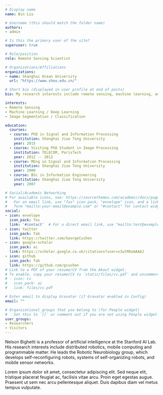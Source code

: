 ```yaml
---
# Display name
name: Bin Liu

# Username (this should match the folder name)
authors:
- admin

# Is this the primary user of the site?
superuser: true

# Role/position
role: Remote Sensing Scientist

# Organizations/Affiliations
organizations:
- name: Shanghai Ocean University
  url: "https://www.shou.edu.cn/"

# Short bio (displayed in user profile at end of posts)
bio: My research interests include remote sensing, machine learning, and image classification.

interests:
- Remote Sensing
- Machine Learning / Deep Learning
- Image Segmentation / Classification

education:
  courses:
  - course: PhD in Signal and Information Processing
    institution: Shanghai Jiao Tong University
    year: 2015
  - course: Visiting PhD Student in Image Processing
    institution: TELECOM, ParisTech
    year: 2012 -- 2013
  - course: MEng in Signal and Information Processing
    institution: Shanghai Jiao Tong University
    year: 2009
  - course: BSc in Information Engineering
    institution: Shanghai Jiao Tong University
    year: 2007

# Social/Academic Networking
# For available icons, see: https://sourcethemes.com/academic/docs/page-builder/#icons
#   For an email link, use "fas" icon pack, "envelope" icon, and a link in the
#   form "mailto:your-email@example.com" or "#contact" for contact widget.
social:
- icon: envelope
  icon_pack: fas
  link: '#contact'  # For a direct email link, use "mailto:test@example.org".
- icon: twitter
  icon_pack: fab
  link: https://twitter.com/GeorgeCushen
- icon: google-scholar
  icon_pack: ai
  link: https://scholar.google.co.uk/citations?user=sIwtMXoAAAAJ
- icon: github
  icon_pack: fab
  link: https://github.com/gcushen
# Link to a PDF of your resume/CV from the About widget.
# To enable, copy your resume/CV to `static/files/cv.pdf` and uncomment the lines below.
# - icon: cv
#   icon_pack: ai
#   link: files/cv.pdf

# Enter email to display Gravatar (if Gravatar enabled in Config)
email: ""

# Organizational groups that you belong to (for People widget)
#   Set this to `[]` or comment out if you are not using People widget.
user_groups:
- Researchers
- Visitors
---
```


Nelson Bighetti is a professor of artificial intelligence at the Stanford AI Lab. His research interests include distributed robotics, mobile computing and programmable matter. He leads the Robotic Neurobiology group, which develops self-reconfiguring robots, systems of self-organizing robots, and mobile sensor networks.

Lorem ipsum dolor sit amet, consectetur adipiscing elit. Sed neque elit, tristique placerat feugiat ac, facilisis vitae arcu. Proin eget egestas augue. Praesent ut sem nec arcu pellentesque aliquet. Duis dapibus diam vel metus tempus vulputate.
